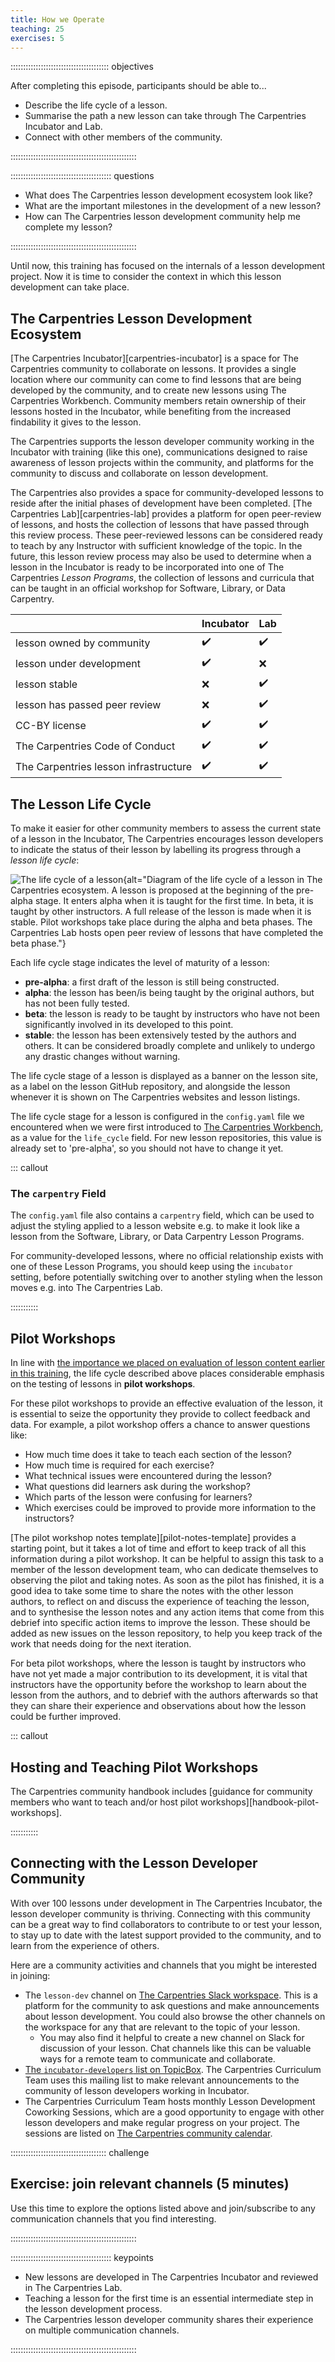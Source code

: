 ```yaml
---
title: How we Operate
teaching: 25
exercises: 5
---
```


::::::::::::::::::::::::::::::::::::::: objectives

After completing this episode, participants should be able to...

- Describe the life cycle of a lesson.
- Summarise the path a new lesson can take through The Carpentries Incubator and Lab.
- Connect with other members of the community.

::::::::::::::::::::::::::::::::::::::::::::::::::

:::::::::::::::::::::::::::::::::::::::: questions

- What does The Carpentries lesson development ecosystem look like?
- What are the important milestones in the development of a new lesson?
- How can The Carpentries lesson development community help me complete my lesson?

::::::::::::::::::::::::::::::::::::::::::::::::::

Until now, this training has focused on the internals of a lesson development project.
Now it is time to consider the context in which this lesson development can take place.

## The Carpentries Lesson Development Ecosystem

[The Carpentries Incubator][carpentries-incubator] is a space for The Carpentries community
to collaborate on lessons.
It provides a single location where our community can come to
find lessons that are being developed by the community,
and to create new lessons using The Carpentries Workbench.
Community members retain ownership of their lessons hosted in the Incubator,
while benefiting from the increased findability it gives to the lesson.

The Carpentries supports the lesson developer community working in the Incubator
with training (like this one),
communications designed to raise awareness of lesson projects within the community,
and platforms for the community to discuss and collaborate on lesson development.

The Carpentries also provides a space for community-developed lessons
to reside after the initial phases of development have been completed.
[The Carpentries Lab][carpentries-lab] provides a platform for open peer-review of lessons,
and hosts the collection of lessons that have passed through this review process.
These peer-reviewed lessons can be considered ready to teach
by any Instructor with sufficient knowledge of the topic.
In the future, this lesson review process may also be used to determine when a lesson
in the Incubator is ready to be incorporated into one of The Carpentries _Lesson Programs_,
the collection of lessons and curricula that can be taught in an official workshop for
Software, Library, or Data Carpentry.

|                                       | Incubator          | Lab                |
| ------------------------------------- | ------------------ | ------------------ |
| lesson owned by community             | :heavy_check_mark: | :heavy_check_mark: |
| lesson under development              | :heavy_check_mark: | :x:                |
| lesson stable                         | :x:                | :heavy_check_mark: |
| lesson has passed peer review         | :x:                | :heavy_check_mark: |
| CC-BY license                         | :heavy_check_mark: | :heavy_check_mark: |
| The Carpentries Code of Conduct       | :heavy_check_mark: | :heavy_check_mark: |
| The Carpentries lesson infrastructure | :heavy_check_mark: | :heavy_check_mark: |


## The Lesson Life Cycle

To make it easier for other community members to
assess the current state of a lesson in the Incubator,
The Carpentries encourages lesson developers to indicate the status of their lesson
by labelling its progress through a _lesson life cycle_:

![The life cycle of a lesson](fig/life_cycle.png){alt="Diagram of the life cycle of a
lesson in The Carpentries ecosystem. A lesson is proposed at the beginning of the
pre-alpha stage. It enters alpha when it is taught for the first time. In beta, it is
taught by other instructors. A full release of the lesson is made when it is stable.
Pilot workshops take place during the alpha and beta phases. The Carpentries Lab hosts
open peer review of lessons that have completed the beta phase."}

Each life cycle stage indicates the level of maturity of a lesson:

- **pre-alpha**: a first draft of the lesson is still being constructed.
- **alpha**: the lesson has been/is being taught by the original authors, but has not been fully tested.
- **beta**: the lesson is ready to be taught by instructors who have not been significantly involved in its developed to this point.
- **stable**: the lesson has been extensively tested by the authors and others. It can be considered broadly complete and unlikely to undergo any drastic changes without warning.

The life cycle stage of a lesson is displayed as a banner on the lesson site,
as a label on the lesson GitHub repository,
and alongside the lesson whenever it is shown on The Carpentries websites
and lesson listings.

The life cycle stage for a lesson is configured in the `config.yaml` file we
encountered when we were first introduced to [The Carpentries Workbench](infrastructure.md),
as a value for the `life_cycle` field.
For new lesson repositories, this value is already set to 'pre-alpha',
so you should not have to change it yet.

::: callout
### The `carpentry` Field

The `config.yaml` file also contains a `carpentry` field, which can be used to adjust
the styling applied to a lesson website e.g. to make it look like a lesson from the
Software, Library, or Data Carpentry Lesson Programs.

For community-developed lessons, where no official relationship exists with one of these
Lesson Programs, you should keep using the `incubator` setting, before potentially switching
over to another styling when the lesson moves e.g. into The Carpentries Lab.


:::::::::::


## Pilot Workshops

In line with [the importance we placed on evaluation of lesson content earlier in this training](audience.md),
the life cycle described above places considerable emphasis on
the testing of lessons in **pilot workshops**.

For these pilot workshops to provide an effective evaluation of the lesson,
it is essential to seize the opportunity they provide to collect feedback and data.
For example, a pilot workshop offers a chance to answer questions like:

- How much time does it take to teach each section of the lesson?
- How much time is required for each exercise?
- What technical issues were encountered during the lesson?
- What questions did learners ask during the workshop?
- Which parts of the lesson were confusing for learners?
- Which exercises could be improved to provide more information to the instructors?

[The pilot workshop notes template][pilot-notes-template] provides a starting point,
but it takes a lot of time and effort to keep track of all this information
during a pilot workshop.
It can be helpful to assign this task to a member of the lesson development team,
who can dedicate themselves to observing the pilot and taking notes.
As soon as the pilot has finished,
it is a good idea to take some time to share the notes with the other lesson authors,
to reflect on and discuss the experience of teaching the lesson,
and to synthesise the lesson notes and any action items that come from this debrief
into specific action items to improve the lesson.
These should be added as new issues on the lesson repository,
to help you keep track of the work that needs doing for the next iteration.

For beta pilot workshops,
where the lesson is taught by instructors who have not yet made a major contribution to its development,
it is vital that instructors have the opportunity before the workshop
to learn about the lesson from the authors,
and to debrief with the authors afterwards so that they can
share their experience and observations about how the lesson could be further improved.


::: callout

## Hosting and Teaching Pilot Workshops

The Carpentries community handbook includes
[guidance for community members who want to teach and/or host pilot workshops][handbook-pilot-workshops].

:::::::::::


## Connecting with the Lesson Developer Community

With over 100 lessons under development in The Carpentries Incubator,
the lesson developer community is thriving.
Connecting with this community can be a great way to
find collaborators to contribute to or test your lesson,
to stay up to date with the latest support provided to the community,
and to learn from the experience of others.

Here are a community activities and channels that you might be interested in joining:

- The `lesson-dev` channel on [The Carpentries Slack workspace](https://slack-invite.carpentries.org/). This is a platform for the community to ask questions and make announcements about lesson development. You could also browse the other channels on the workspace for any that are relevant to the topic of your lesson.
  - You may also find it helpful to create a new channel on Slack for discussion of your lesson. Chat channels like this can be valuable ways for a remote team to communicate and collaborate.
- [The `incubator-developers` list on TopicBox](https://carpentries.topicbox.com/groups/incubator-developers). The Carpentries Curriculum Team uses this mailing list to make relevant announcements to the community of lesson developers working in Incubator.
- The Carpentries Curriculum Team hosts monthly Lesson Development Coworking Sessions, which are a good opportunity to engage with other lesson developers and make regular progress on your project. The sessions are listed on [The Carpentries community calendar](https://carpentries.org/community/#community-events).


::::::::::::::::::::::::::::::::::::::  challenge

## Exercise: join relevant channels (5 minutes)

Use this time to explore the options listed above
and join/subscribe to any communication channels that you find interesting.

::::::::::::::::::::::::::::::::::::::::::::::::::



:::::::::::::::::::::::::::::::::::::::: keypoints

- New lessons are developed in The Carpentries Incubator and reviewed in The Carpentries Lab.
- Teaching a lesson for the first time is an essential intermediate step in the lesson development process.
- The Carpentries lesson developer community shares their experience on multiple communication channels.

::::::::::::::::::::::::::::::::::::::::::::::::::
